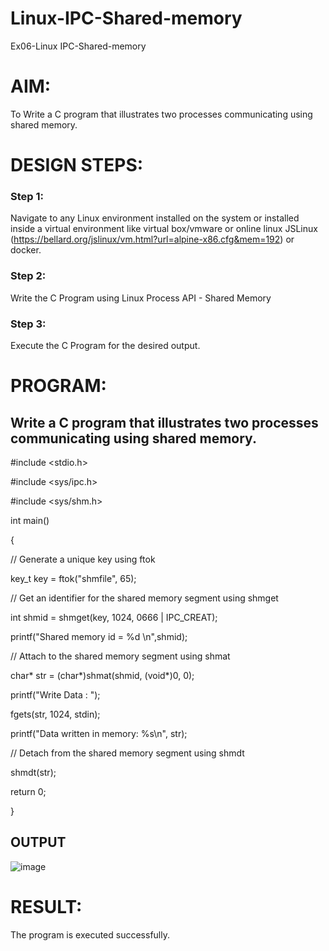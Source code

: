 # Linux-IPC-Shared-memory
Ex06-Linux IPC-Shared-memory

# AIM:
To Write a C program that illustrates two processes communicating using shared memory.

# DESIGN STEPS:

### Step 1:

Navigate to any Linux environment installed on the system or installed inside a virtual environment like virtual box/vmware or online linux JSLinux (https://bellard.org/jslinux/vm.html?url=alpine-x86.cfg&mem=192) or docker.

### Step 2:

Write the C Program using Linux Process API - Shared Memory

### Step 3:

Execute the C Program for the desired output. 

# PROGRAM:

## Write a C program that illustrates two processes communicating using shared memory.
#include <stdio.h>

#include <sys/ipc.h>

#include <sys/shm.h>

int main()

{

 // Generate a unique key using ftok

 key_t key = ftok("shmfile", 65);


// Get an identifier for the shared memory segment using shmget

int shmid = shmget(key, 1024, 0666 | IPC_CREAT);
 
printf("Shared memory id = %d \n",shmid);

// Attach to the shared memory segment using shmat

char* str = (char*)shmat(shmid, (void*)0, 0);
	
 
printf("Write Data : ");
	
fgets(str, 1024, stdin);

printf("Data written in memory: %s\n", str);

// Detach from the shared memory segment using shmdt

shmdt(str);

return 0;

}




## OUTPUT

![image](https://github.com/BHARATHNATRAJAN/Linux-IPC-Shared-memory/assets/147473529/8e73ba11-73e5-44cd-b5f7-66a89e1e9555)

# RESULT:
The program is executed successfully.
